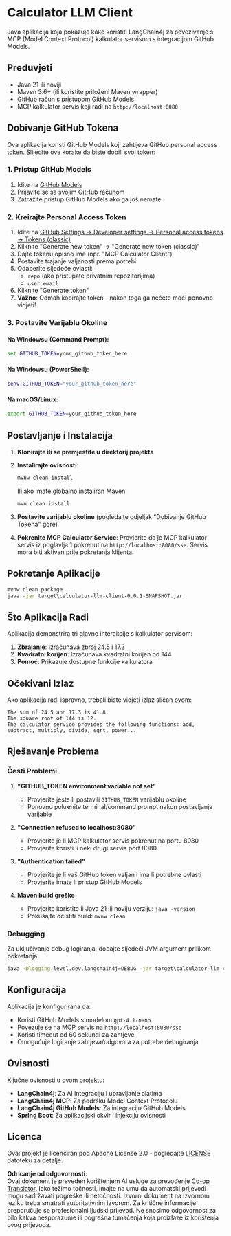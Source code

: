 <!--
CO_OP_TRANSLATOR_METADATA:
{
  "original_hash": "ac2459c0d5cc823922e3d9240a95028c",
  "translation_date": "2025-07-13T19:13:34+00:00",
  "source_file": "03-GettingStarted/03-llm-client/solution/java/README.md",
  "language_code": "hr"
}
-->
# Calculator LLM Client

Java aplikacija koja pokazuje kako koristiti LangChain4j za povezivanje s MCP (Model Context Protocol) kalkulator servisom s integracijom GitHub Models.

## Preduvjeti

- Java 21 ili noviji
- Maven 3.6+ (ili koristite priloženi Maven wrapper)
- GitHub račun s pristupom GitHub Models
- MCP kalkulator servis koji radi na `http://localhost:8080`

## Dobivanje GitHub Tokena

Ova aplikacija koristi GitHub Models koji zahtijeva GitHub personal access token. Slijedite ove korake da biste dobili svoj token:

### 1. Pristup GitHub Models
1. Idite na [GitHub Models](https://github.com/marketplace/models)
2. Prijavite se sa svojim GitHub računom
3. Zatražite pristup GitHub Models ako ga još nemate

### 2. Kreirajte Personal Access Token
1. Idite na [GitHub Settings → Developer settings → Personal access tokens → Tokens (classic)](https://github.com/settings/tokens)
2. Kliknite "Generate new token" → "Generate new token (classic)"
3. Dajte tokenu opisno ime (npr. "MCP Calculator Client")
4. Postavite trajanje valjanosti prema potrebi
5. Odaberite sljedeće ovlasti:
   - `repo` (ako pristupate privatnim repozitorijima)
   - `user:email`
6. Kliknite "Generate token"
7. **Važno**: Odmah kopirajte token - nakon toga ga nećete moći ponovno vidjeti!

### 3. Postavite Varijablu Okoline

#### Na Windowsu (Command Prompt):
```cmd
set GITHUB_TOKEN=your_github_token_here
```

#### Na Windowsu (PowerShell):
```powershell
$env:GITHUB_TOKEN="your_github_token_here"
```

#### Na macOS/Linux:
```bash
export GITHUB_TOKEN=your_github_token_here
```

## Postavljanje i Instalacija

1. **Klonirajte ili se premjestite u direktorij projekta**

2. **Instalirajte ovisnosti**:
   ```cmd
   mvnw clean install
   ```
   Ili ako imate globalno instaliran Maven:
   ```cmd
   mvn clean install
   ```

3. **Postavite varijablu okoline** (pogledajte odjeljak "Dobivanje GitHub Tokena" gore)

4. **Pokrenite MCP Calculator Service**:
   Provjerite da je MCP kalkulator servis iz poglavlja 1 pokrenut na `http://localhost:8080/sse`. Servis mora biti aktivan prije pokretanja klijenta.

## Pokretanje Aplikacije

```cmd
mvnw clean package
java -jar target\calculator-llm-client-0.0.1-SNAPSHOT.jar
```

## Što Aplikacija Radi

Aplikacija demonstrira tri glavne interakcije s kalkulator servisom:

1. **Zbrajanje**: Izračunava zbroj 24.5 i 17.3
2. **Kvadratni korijen**: Izračunava kvadratni korijen od 144
3. **Pomoć**: Prikazuje dostupne funkcije kalkulatora

## Očekivani Izlaz

Ako aplikacija radi ispravno, trebali biste vidjeti izlaz sličan ovom:

```
The sum of 24.5 and 17.3 is 41.8.
The square root of 144 is 12.
The calculator service provides the following functions: add, subtract, multiply, divide, sqrt, power...
```

## Rješavanje Problema

### Česti Problemi

1. **"GITHUB_TOKEN environment variable not set"**
   - Provjerite jeste li postavili `GITHUB_TOKEN` varijablu okoline
   - Ponovno pokrenite terminal/command prompt nakon postavljanja varijable

2. **"Connection refused to localhost:8080"**
   - Provjerite je li MCP kalkulator servis pokrenut na portu 8080
   - Provjerite koristi li neki drugi servis port 8080

3. **"Authentication failed"**
   - Provjerite je li vaš GitHub token valjan i ima li potrebne ovlasti
   - Provjerite imate li pristup GitHub Models

4. **Maven build greške**
   - Provjerite koristite li Java 21 ili noviju verziju: `java -version`
   - Pokušajte očistiti build: `mvnw clean`

### Debugging

Za uključivanje debug logiranja, dodajte sljedeći JVM argument prilikom pokretanja:
```cmd
java -Dlogging.level.dev.langchain4j=DEBUG -jar target\calculator-llm-client-0.0.1-SNAPSHOT.jar
```

## Konfiguracija

Aplikacija je konfigurirana da:
- Koristi GitHub Models s modelom `gpt-4.1-nano`
- Povezuje se na MCP servis na `http://localhost:8080/sse`
- Koristi timeout od 60 sekundi za zahtjeve
- Omogućuje logiranje zahtjeva/odgovora za potrebe debugiranja

## Ovisnosti

Ključne ovisnosti u ovom projektu:
- **LangChain4j**: Za AI integraciju i upravljanje alatima
- **LangChain4j MCP**: Za podršku Model Context Protocolu
- **LangChain4j GitHub Models**: Za integraciju GitHub Models
- **Spring Boot**: Za aplikacijski okvir i injekciju ovisnosti

## Licenca

Ovaj projekt je licenciran pod Apache License 2.0 - pogledajte [LICENSE](../../../../../../03-GettingStarted/03-llm-client/solution/java/LICENSE) datoteku za detalje.

**Odricanje od odgovornosti**:  
Ovaj dokument je preveden korištenjem AI usluge za prevođenje [Co-op Translator](https://github.com/Azure/co-op-translator). Iako težimo točnosti, imajte na umu da automatski prijevodi mogu sadržavati pogreške ili netočnosti. Izvorni dokument na izvornom jeziku treba smatrati autoritativnim izvorom. Za kritične informacije preporučuje se profesionalni ljudski prijevod. Ne snosimo odgovornost za bilo kakva nesporazume ili pogrešna tumačenja koja proizlaze iz korištenja ovog prijevoda.